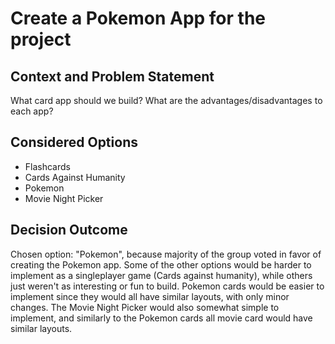 # Create a Pokemon App for the project

## Context and Problem Statement

What card app should we build? 
What are the advantages/disadvantages to each app?

## Considered Options

* Flashcards
* Cards Against Humanity
* Pokemon
* Movie Night Picker

## Decision Outcome

Chosen option: "Pokemon", because majority of the group voted in favor of creating the Pokemon app. Some of the other options would be harder to implement as a singleplayer game (Cards against humanity), while others just weren't as interesting or fun to build. Pokemon cards would be easier to implement since they would all have similar layouts, with only minor changes. The Movie Night Picker would also somewhat simple to implement, and similarly to the Pokemon cards all movie card would have similar layouts. 